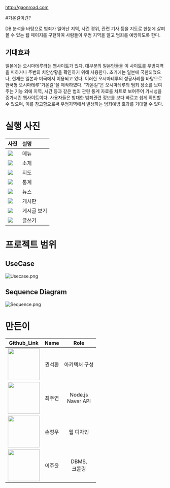 http://gaonroad.com

#가온길이란?

DB 분석을 바탕으로 범죄가 일어난 지역, 사건 경위, 관련 기사 등을 지도로 한눈에 살펴볼 수 있는 웹 페이지를 구현하여 사람들이 우범 지역을 알고 범죄를 예방하도록 한다.

## 기대효과
일본에는 오시마테루라는 웹사이트가 있다. 대부분의 일본인들을 이 사이트를 우범지역을 피하거나 주변의 치안상황을 확인하기 위해 사용한다. 초기에는 일본에 국한되었으나, 현재는 일본과 미국에서 이용되고 있다. 이러한 오시마테루의 성공사례를 바탕으로 한국형 오시마테루“가온길”을 제작하였다. “가온길”은 오시마테루의 범죄 장소를 보여주는 기능 외에 지역, 시간 등과 같은 범죄 관련 통계 자료를 차트로 보여주어 가시성을 증가시킨 웹사이트이다. 사용자들은 방대한 범죄관련 정보를 보다 빠르고 쉽게 확인할 수 있으며, 이를 참고함으로써 우범지역에서 발생하는 범죄예방 효과를 기대할 수 있다.


# 실행 사진
|사진|설명
|:--|:--
|<img src="public/images/008.png">|메뉴
|<img src="public/images/001.png">|소개
|<img src="public/images/002.png">|지도
|<img src="public/images/003.png">|통계
|<img src="public/images/004.png">|뉴스
|<img src="public/images/005.png">|게시판
|<img src="public/images/006.png">|게시글 보기
|<img src="public/images/007.png">|글쓰기



# 프로젝트 범위

## UseCase
<img src="public/images/Usecase.png" alt="Usecase.png">



## Sequence Diagram
<img src="public/images/Sequence.png" alt="Sequence.png">

# 만든이

|Github_Link|Name|Role
|:--:|:--:|:--:|
|[<img src="https://avatars.githubusercontent.com/u/63346802?v=4" width="100">](https://github.com/Seokhwan-Kwon)|권석환|아키텍처 구성
|[<img src="https://avatars.githubusercontent.com/u/76719544?v=4" width="100">](https://github.com/jooyeon00)|최주연|Node.js <br/> Naver API
|[<img src="https://avatars.githubusercontent.com/u/91624608?v=4" width="100">](https://github.com/eeeleee)|손정우|웹 디자인
|[<img src="https://avatars.githubusercontent.com/u/91615180?v=4" width="100">](https://github.com/LEEJUYOON)|이주윤|DBMS, <br/>크롤링
